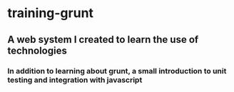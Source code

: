 # training-grunt
## A web system I created to learn the use of technologies
### In addition to learning about grunt, a small introduction to unit testing and integration with javascript

